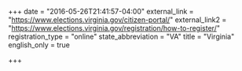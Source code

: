 +++
date = "2016-05-26T21:41:57-04:00"
external_link = "https://www.elections.virginia.gov/citizen-portal/"
external_link2 = "https://www.elections.virginia.gov/registration/how-to-register/"
registration_type = "online"
state_abbreviation = "VA"
title = "Virginia"
english_only = true

+++

